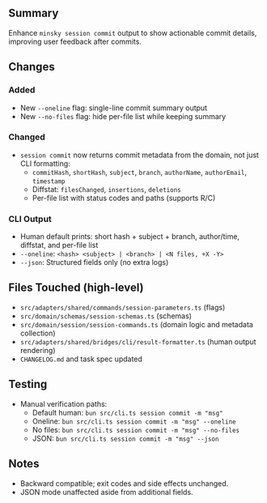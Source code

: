 ## Summary

Enhance `minsky session commit` output to show actionable commit details, improving user feedback after commits.

## Changes

### Added

- New `--oneline` flag: single-line commit summary output
- New `--no-files` flag: hide per-file list while keeping summary

### Changed

- `session commit` now returns commit metadata from the domain, not just CLI formatting:
  - `commitHash`, `shortHash`, `subject`, `branch`, `authorName`, `authorEmail`, `timestamp`
  - Diffstat: `filesChanged`, `insertions`, `deletions`
  - Per-file list with status codes and paths (supports R/C)

### CLI Output

- Human default prints: short hash + subject + branch, author/time, diffstat, and per-file list
- `--oneline`: `<hash> <subject> | <branch> | <N files, +X -Y>`
- `--json`: Structured fields only (no extra logs)

## Files Touched (high-level)

- `src/adapters/shared/commands/session-parameters.ts` (flags)
- `src/domain/schemas/session-schemas.ts` (schemas)
- `src/domain/session/session-commands.ts` (domain logic and metadata collection)
- `src/adapters/shared/bridges/cli/result-formatter.ts` (human output rendering)
- `CHANGELOG.md` and task spec updated

## Testing

- Manual verification paths:
  - Default human: `bun src/cli.ts session commit -m "msg"`
  - Oneline: `bun src/cli.ts session commit -m "msg" --oneline`
  - No files: `bun src/cli.ts session commit -m "msg" --no-files`
  - JSON: `bun src/cli.ts session commit -m "msg" --json`

## Notes

- Backward compatible; exit codes and side effects unchanged.
- JSON mode unaffected aside from additional fields.
